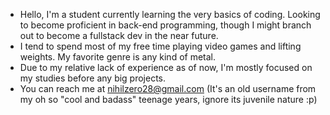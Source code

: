 - Hello, I'm a student currently learning the very basics of coding. Looking to become proficient in back-end programming, though I might branch out to become a fullstack dev in the near future.
- I tend to spend most of my free time playing video games and lifting weights. My favorite genre is any kind of metal.
- Due to my relative lack of experience as of now, I'm mostly focused on my studies before any big projects.
- You can reach me at nihilzero28@gmail.com (It's an old username from my oh so "cool and badass" teenage years, ignore its juvenile nature :p)

<!---
OneSirJar/OneSirJar is a ✨ special ✨ repository because its `README.md` (this file) appears on your GitHub profile.
You can click the Preview link to take a look at your changes.
--->
